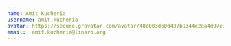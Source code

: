 ```yaml
---
name: Amit Kucheria
username: amit.kucheria
avatar: https://secure.gravatar.com/avatar/48c003d60d437b1344c2aa4d97e320d9
email: 	amit.kucheria@linaro.org
---
```

